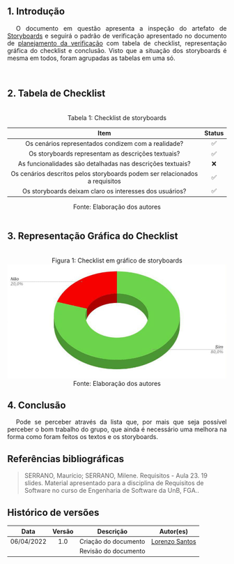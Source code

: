 ## 1. Introdução

<p style="text-indent: 20px; text-align: justify">
O documento em questão apresenta a inspeção do artefato de <a href="https://interacao-humano-computador.github.io/2021.2-Prefeitura-de-Passo-Fundo/DesignAvaliacaoDesenvolvimento/Nivel1/Storyboard/Storyboard/">Storyboards</a> e seguirá o padrão de verificação apresentado no documento de <a href="https://interacao-humano-computador.github.io/2021.2-Prefeitura-de-Passo-Fundo/Verificacao/planejamento_verificacao/">planejamento da verificação</a> com tabela de checklist, representação gráfica do checklist e conclusão. Visto que a situação dos storyboards é mesma em todos, foram agrupadas as tabelas em uma só.</p>

<br>

## 2. Tabela de Checklist 
<br>
<center>
<figcaption> Tabela 1: Checklist de storyboards  </figcaption>

| Item | Status |
|:---:|:---:|
| Os cenários representados condizem com a realidade? | ✅ |
| Os storyboards representam as descrições textuais? | ✅ |
| As funcionalidades são detalhadas nas descrições textuais?  | ❌ |
| Os cenários descritos pelos storyboards podem ser relacionados a requisitos | ✅ |
| Os storyboards deixam claro os interesses dos usuários? | ✅ |

<figcaption> Fonte: Elaboração dos autores  </figcaption>
</center>

<br>

## 3. Representação Gráfica do Checklist
<br>

<center>
<figcaption> Figura 1: Checklist em gráfico de storyboards </figcaption>
<img src="https://raw.githubusercontent.com/Interacao-Humano-Computador/2021.2-Prefeitura-de-Passo-Fundo/verifica%C3%A7%C3%A3o-storyboard-estilo/assets/img/graficoStoryboard.png">
<figcaption> Fonte: Elaboração dos autores  </figcaption>
</center>


## 4. Conclusão
<p style="text-indent: 20px; text-align: justify">
Pode se perceber através da lista que, por mais que seja possível perceber o bom trabalho do grupo, que ainda é necessário uma melhora na forma como foram feitos os textos e os storyboards.
</p>
        

## Referências bibliográficas

> SERRANO, Maurício; SERRANO, Milene. Requisitos - Aula 23. 19 slides. Material apresentado para a disciplina de Requisitos de Software no curso de Engenharia de Software da UnB, FGA..

## Histórico de versões

 | **Data**   | **Versão** | **Descrição**                            |                **Autor(es)**                 |
 | ---------- | :--------: | ---------------------------------------- | :------------------------------------------: |
 | 06/04/2022 |    1.0     |    Criação do documento   |        [Lorenzo Santos](https://github.com/lorenzo7377)         |
 |  |         |    Revisão do documento   |  [](https://github.com)   |
